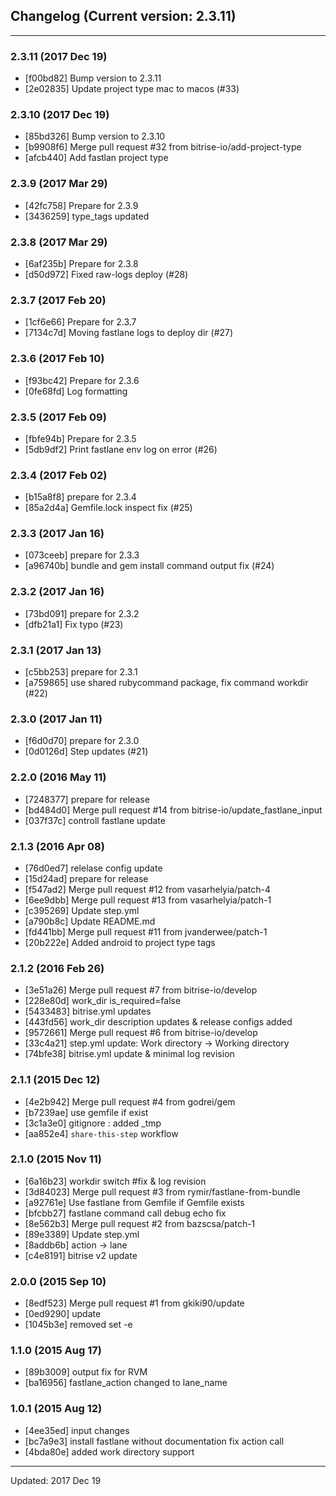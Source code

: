 ## Changelog (Current version: 2.3.11)

-----------------

### 2.3.11 (2017 Dec 19)

* [f00bd82] Bump version to 2.3.11
* [2e02835] Update project type mac to macos (#33)

### 2.3.10 (2017 Dec 19)

* [85bd326] Bump version to 2.3.10
* [b9908f6] Merge pull request #32 from bitrise-io/add-project-type
* [afcb440] Add fastlan project type

### 2.3.9 (2017 Mar 29)

* [42fc758] Prepare for 2.3.9
* [3436259] type_tags updated

### 2.3.8 (2017 Mar 29)

* [6af235b] Prepare for 2.3.8
* [d50d972] Fixed raw-logs deploy (#28)

### 2.3.7 (2017 Feb 20)

* [1cf6e66] Prepare for 2.3.7
* [7134c7d] Moving fastlane logs to deploy dir (#27)

### 2.3.6 (2017 Feb 10)

* [f93bc42] Prepare for 2.3.6
* [0fe68fd] Log formatting

### 2.3.5 (2017 Feb 09)

* [fbfe94b] Prepare for 2.3.5
* [5db9df2] Print fastlane env log on error (#26)

### 2.3.4 (2017 Feb 02)

* [b15a8f8] prepare for 2.3.4
* [85a2d4a] Gemfile.lock inspect fix (#25)

### 2.3.3 (2017 Jan 16)

* [073ceeb] prepare for 2.3.3
* [a96740b] bundle and gem install command output fix (#24)

### 2.3.2 (2017 Jan 16)

* [73bd091] prepare for 2.3.2
* [dfb21a1] Fix typo (#23)

### 2.3.1 (2017 Jan 13)

* [c5bb253] prepare for 2.3.1
* [a759865] use shared rubycommand package, fix command workdir (#22)

### 2.3.0 (2017 Jan 11)

* [f6d0d70] prepare for 2.3.0
* [0d0126d] Step updates (#21)

### 2.2.0 (2016 May 11)

* [7248377] prepare for release
* [bd484d0] Merge pull request #14 from bitrise-io/update_fastlane_input
* [037f37c] controll fastlane update

### 2.1.3 (2016 Apr 08)

* [76d0ed7] relelase config update
* [15d24ad] prepare for release
* [f547ad2] Merge pull request #12 from vasarhelyia/patch-4
* [6ee9dbb] Merge pull request #13 from vasarhelyia/patch-1
* [c395269] Update step.yml
* [a790b8c] Update README.md
* [fd441bb] Merge pull request #11 from jvanderwee/patch-1
* [20b222e] Added android to project type tags

### 2.1.2 (2016 Feb 26)

* [3e51a26] Merge pull request #7 from bitrise-io/develop
* [228e80d] work_dir is_required=false
* [5433483] bitrise.yml updates
* [443fd56] work_dir description updates & release configs added
* [9572661] Merge pull request #6 from bitrise-io/develop
* [33c4a21] step.yml update: Work directory -> Working directory
* [74bfe38] bitrise.yml update & minimal log revision

### 2.1.1 (2015 Dec 12)

* [4e2b942] Merge pull request #4 from godrei/gem
* [b7239ae] use gemfile if exist
* [3c1a3e0] gitignore : added _tmp
* [aa852e4] `share-this-step` workflow

### 2.1.0 (2015 Nov 11)

* [6a16b23] workdir switch #fix & log revision
* [3d84023] Merge pull request #3 from rymir/fastlane-from-bundle
* [a92761e] Use fastlane from Gemfile if Gemfile exists
* [bfcbb27] fastlane command call debug echo fix
* [8e562b3] Merge pull request #2 from bazscsa/patch-1
* [89e3389] Update step.yml
* [8addb6b] action -> lane
* [c4e8191] bitrise v2 update

### 2.0.0 (2015 Sep 10)

* [8edf523] Merge pull request #1 from gkiki90/update
* [0ed9290] update
* [1045b3e] removed set -e

### 1.1.0 (2015 Aug 17)

* [89b3009] output fix for RVM
* [ba16956] fastlane_action changed to lane_name

### 1.0.1 (2015 Aug 12)

* [4ee35ed] input changes
* [bc7a9e3] install fastlane without documentation fix action call
* [4bda80e] added work directory support

-----------------

Updated: 2017 Dec 19